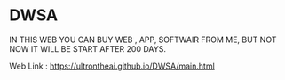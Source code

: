 # DWSA
IN THIS WEB YOU CAN BUY WEB , APP, SOFTWAIR FROM ME, BUT NOT NOW IT WILL BE START AFTER 200 DAYS.

Web Link : https://ultrontheai.github.io/DWSA/main.html
